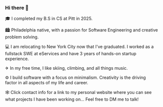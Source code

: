 ### Hi there 👋
<!--
**russellkirkpatrick/russellkirkpatrick** is a ✨ _special_ ✨ repository because its `README.md` (this file) appears on your GitHub profile.

Here are some ideas to get you started:

- 🔭 I’m currently working on ...
- 🌱 I’m currently learning ...
- 👯 I’m looking to collaborate on ...
- 🤔 I’m looking for help with ...
- 💬 Ask me about ...
- 📫 How to reach me: ...
- 😄 Pronouns: ...
- ⚡ Fun fact: ...


-->
🎓 I completed my B.S in CS at Pitt in 2025.

🏙 Philadelphia native, with a passion for Software Engineering and creative problem solving.
 
💻 I am relocating to New York City now that I've graduated. I worked as a fullstack SWE at eServices and have 3 years of hands-on startup experience.

✈ In my free time, I like skiing, climbing, and all things music. 

⚙️ I build software with a focus on minimalism. Creativity is the driving factor in all aspects of my life and career.

🕸 Click contact info for a link to my personal website where you can see what projects I have been working on... Feel free to DM me to talk!
